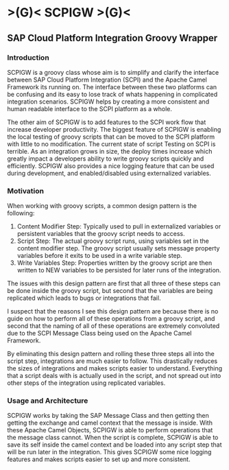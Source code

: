 # >(G)< SCPIGW >(G)<
## SAP Cloud Platform Integration Groovy Wrapper
### Introduction
SCPIGW is a groovy class whose aim is to simplify and clarify the interface between SAP Cloud Platform Integration (SCPI) and the Apache Camel Framework its running on. The interface between these two platforms can be confusing and its easy to lose track of whats happening in complicated integration scenarios. SCPIGW helps by creating a more consistent and human readable interface to the SCPI platform as a whole.

The other aim of SCPIGW is to add features to the SCPI work flow that increase developer productivity. The biggest feature of SCPIGW is enabling the local testing of groovy scripts that can be moved to the SCPI platform with little to no modification. The current state of script Testing on SCPI is terrible. As an integration grows in size, the deploy times increase which greatly impact a developers ability to write groovy scripts quickly and efficiently. SCPIGW also provides a nice logging feature that can be used during development, and enabled/disabled using externalized variables.

### Motivation
When working with groovy scripts, a common design pattern is the following:

1. Content Modifier Step: Typically used to pull in externalized variables or persistent variables that the groovy script needs to access.
2. Script Step: The actual groovy script runs, using variables set in the content modifier step. The groovy script usually sets message property variables before it exits to be used in a write variable step.
3. Write Variables Step: Properties written by the groovy script are then written to NEW variables to be persisted for later runs of the integration.

The issues with this design pattern are first that all three of these steps can be done inside the groovy script, but second that the variables are being replicated which leads to bugs or integrations that fail.

I suspect that the reasons I see this design pattern are because there is no guide on how to perform all of these operations from a groovy script, and second that the naming of all of these operations are extremely convoluted due to the SCPI Message Class being used on the Apache Camel Framework.

By eliminating this design pattern and rolling these three steps all into the script step, integrations are much easier to follow. This drastically reduces the sizes of integrations and makes scripts easier to understand. Everything that a script deals with is actually used in the script, and not spread out into other steps of the integration using replicated variables.

### Usage and Architecture
SCPIGW works by taking the SAP Message Class and then getting then getting the exchange and camel context that the message is inside. With these Apache Camel Objects, SCPIGW is able to perform operations that the message class cannot. When the script is complete, SCPIGW is able to save its self inside the camel context and be loaded into any script step that will be run later in the integration. This gives SCPIGW some nice logging features and makes scripts easier to set up and more consistent.
